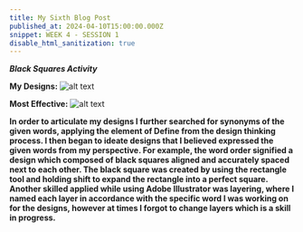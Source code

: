 ```yaml
---
title: My Sixth Blog Post
published_at: 2024-04-10T15:00:00.000Z
snippet: WEEK 4 - SESSION 1
disable_html_sanitization: true 
---
```

_**Black Squares Activity**_

**My Designs:**
![alt text](/images/blacksquaresdesigns.jpg)

**Most Effective:**
![alt text](/images/mosteffective.jpg)


**In order to articulate my designs I further searched for synonyms of the given words, applying the element of Define from the design thinking process. I then began to ideate designs that I believed expressed the given words from my perspective. For example, the word order signified a design which composed of black squares aligned and accurately spaced next to each other. The black square was created by using the rectangle tool and holding shift to expand the rectangle into a perfect square. Another skilled applied while using Adobe Illustrator was layering, where I named each layer in accordance with the specific word I was working on for the designs, however at times I forgot to change layers which is a skill in progress.**




<!-- # This is h1

## This is h2

_underline_

**bold** -->
